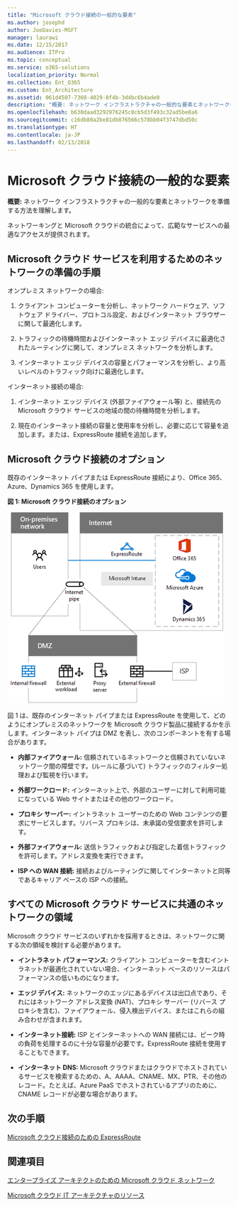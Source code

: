 ```yaml
---
title: "Microsoft クラウド接続の一般的な要素"
ms.author: josephd
author: JoeDavies-MSFT
manager: laurawi
ms.date: 12/15/2017
ms.audience: ITPro
ms.topic: conceptual
ms.service: o365-solutions
localization_priority: Normal
ms.collection: Ent_O365
ms.custom: Ent_Architecture
ms.assetid: 061d4507-7360-4029-8f4b-3d4bc6b4ade0
description: "概要: ネットワーク インフラストラクチャの一般的な要素とネットワークを準備する方法を理解します。"
ms.openlocfilehash: b630daad3292976245c8cb5d3f493c32ad5be8a6
ms.sourcegitcommit: c16db80a2be81db876566c578bb04f3747dbd50c
ms.translationtype: HT
ms.contentlocale: ja-JP
ms.lasthandoff: 02/13/2018
---
```

# <a name="common-elements-of-microsoft-cloud-connectivity"></a>Microsoft クラウド接続の一般的な要素

 **概要:** ネットワーク インフラストラクチャの一般的な要素とネットワークを準備する方法を理解します。
  
ネットワーキングと Microsoft クラウドの統合によって、広範なサービスへの最適なアクセスが提供されます。
  
## <a name="steps-to-prepare-your-network-for-microsoft-cloud-services"></a>Microsoft クラウド サービスを利用するためのネットワークの準備の手順
<a name="steps"> </a>

オンプレミス ネットワークの場合:
  
1. クライアント コンピューターを分析し、ネットワーク ハードウェア、ソフトウェア ドライバー、プロトコル設定、およびインターネット ブラウザーに関して最適化します。
    
2. トラフィックの待機時間およびインターネット エッジ デバイスに最適化されたルーティングに関して、オンプレミス ネットワークを分析します。
    
3. インターネット エッジ デバイスの容量とパフォーマンスを分析し、より高いレベルのトラフィック向けに最適化します。
    
インターネット接続の場合:
  
1. インターネット エッジ デバイス (外部ファイアウォール等) と、接続先の Microsoft クラウド サービスの地域の間の待機時間を分析します。
    
2. 現在のインターネット接続の容量と使用率を分析し、必要に応じて容量を追加します。または、ExpressRoute 接続を追加します。
    
## <a name="microsoft-cloud-connectivity-options"></a>Microsoft クラウド接続のオプション
<a name="steps"> </a>

既存のインターネット パイプまたは ExpressRoute 接続により、Office 365、Azure、Dynamics 365 を使用します。
  
**図 1: Microsoft クラウド接続のオプション**

![図 1:Microsoft クラウド接続のオプション](images/Network_Poster/CommonElements.png)

  
図 1 は、既存のインターネット パイプまたは ExpressRoute を使用して、どのようにオンプレミスのネットワークを Microsoft クラウド製品に接続するかを示します。インターネット パイプは DMZ を表し、次のコンポーネントを有する場合があります。
  
- **内部ファイアウォール:** 信頼されているネットワークと信頼されていないネットワーク間の障壁です。(ルールに基づいて) トラフィックのフィルター処理および監視を行います。
    
- **外部ワークロード:** インターネット上で、外部のユーザーに対して利用可能になっている Web サイトまたはその他のワークロード。
    
- **プロキシ サーバー:** イントラネット ユーザーのための Web コンテンツの要求にサービスします。リバース プロキシは、未承諾の受信要求を許可します。
    
- **外部ファイアウォール:** 送信トラフィックおよび指定した着信トラフィックを許可します。アドレス変換を実行できます。
    
- **ISP への WAN 接続:** 接続およびルーティングに関してインターネットと同等であるキャリア ベースの ISP への接続。
    
## <a name="areas-of-networking-common-to-all-microsoft-cloud-services"></a>すべての Microsoft クラウド サービスに共通のネットワークの領域
<a name="steps"> </a>

Microsoft クラウド サービスのいずれかを採用するときは、ネットワークに関する次の領域を検討する必要があります。
  
- **イントラネット パフォーマンス:** クライアント コンピューターを含むイントラネットが最適化されていない場合、インターネット ベースのリソースはパフォーマンスの低いものになります。
    
- **エッジ デバイス:** ネットワークのエッジにあるデバイスは出口点であり、それにはネットワーク アドレス変換 (NAT)、プロキシ サーバー (リバース プロキシを含む)、ファイアウォール、侵入検出デバイス、またはこれらの組み合わせが含まれます。
    
- **インターネット接続:** ISP とインターネットへの WAN 接続には、ピーク時の負荷を処理するのに十分な容量が必要です。ExpressRoute 接続を使用することもできます。
    
- **インターネット DNS:** Microsoft クラウドまたはクラウドでホストされているサービスを検索するための、A、AAAA、CNAME、MX、PTR、その他のレコード。たとえば、Azure PaaS でホストされているアプリのために、CNAME レコードが必要な場合があります。
    

## <a name="next-step"></a>次の手順

[Microsoft クラウド接続のための ExpressRoute](expressroute-for-microsoft-cloud-connectivity.md)

## <a name="see-also"></a>関連項目

<a name="steps"> </a>

[エンタープライズ アーキテクトのための Microsoft クラウド ネットワーク](microsoft-cloud-networking-for-enterprise-architects.md)
  
[Microsoft クラウド IT アーキテクチャのリソース](microsoft-cloud-it-architecture-resources.md)


